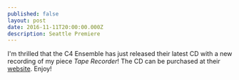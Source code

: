 ```yaml
---
published: false
layout: post
date: 2016-11-11T20:00:00.000Z
description: Seattle Premiere
---
```



I'm thrilled that the C4 Ensemble has just released their latest CD with a new recording of my piece _Tape Recorder_!  The CD can be purchased at their [website](http://www.c4ensemble.org/).  Enjoy!
